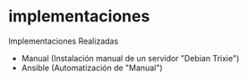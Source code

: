 # implementaciones
Implementaciones Realizadas
- Manual (Instalación manual de un servidor "Debian Trixie")
- Ansible (Automatización de "Manual")
